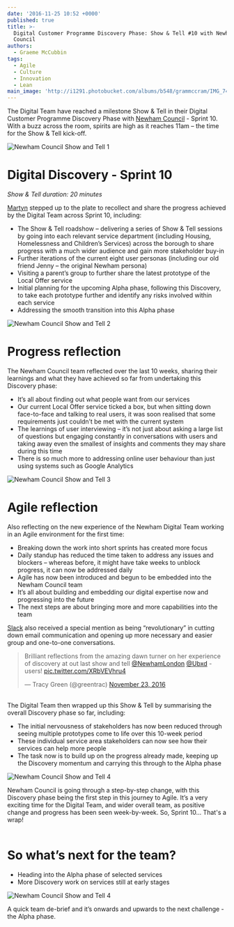 ```yaml
---
date: '2016-11-25 10:52 +0000'
published: true
title: >-
  Digital Customer Programme Discovery Phase: Show & Tell #10 with Newham
  Council
authors:
  - Graeme McCubbin
tags:
  - Agile
  - Culture
  - Innovation
  - Lean
main_image: 'http://i1291.photobucket.com/albums/b548/grammccram/IMG_7454_zps4k4gb7ql.jpg'
---
```

The Digital Team have reached a milestone Show & Tell in their Digital Customer Programme Discovery Phase with [Newham Council](https://www.newham.gov.uk/Pages/index.aspx) - Sprint 10. With a buzz across the room, spirits are high as it reaches 11am – the time for the Show & Tell kick-off.<br/>

![Newham Council Show and Tell 1](http://i1291.photobucket.com/albums/b548/grammccram/IMG_7469_zpsiuoqkgix.jpg)
<br/>

# Digital Discovery - Sprint 10
<i>Show & Tell duration: 20 minutes</i>
 
[Martyn](https://unboxed.co/people/#martyn-evans) stepped up to the plate to recollect and share the progress achieved by the Digital Team across Sprint 10, including:<br/>
 
- The Show & Tell roadshow – delivering a series of Show & Tell sessions by going into each relevant service department (including Housing, Homelessness and Children’s Services) across the borough to share progress with a much wider audience and gain more stakeholder buy-in
- Further iterations of the current eight user personas (including our old friend Jenny – the original Newham persona)
- Visiting a parent’s group to further share the latest prototype of the Local Offer service
- Initial planning for the upcoming Alpha phase, following this Discovery, to take each prototype further and identify any risks involved within each service
- Addressing the smooth transition into this Alpha phase

![Newham Council Show and Tell 2](http://i1291.photobucket.com/albums/b548/grammccram/IMG_7461_zpsbfvrfrnh.jpg)
<br/>

# Progress reflection
The Newham Council team reflected over the last 10 weeks, sharing their learnings and what they have achieved so far from undertaking this Discovery phase:<br/>
 
- It’s all about finding out what people want from our services
- Our current Local Offer service ticked a box, but when sitting down face-to-face and talking to real users, it was soon realised that some requirements just couldn’t be met with the current system
- The learnings of user interviewing – it’s not just about asking a large list of questions but engaging constantly in conversations with users and taking away even the smallest of insights and comments they may share during this time
- There is so much more to addressing online user behaviour than just using systems such as Google Analytics

![Newham Council Show and Tell 3](http://i1291.photobucket.com/albums/b548/grammccram/IMG_7454_zps4k4gb7ql.jpg)
<br/>

# Agile reflection
Also reflecting on the new experience of the Newham Digital Team working in an Agile environment for the first time:<br/>
 
- Breaking down the work into short sprints has created more focus
- Daily standup has reduced the time taken to address any issues and blockers – whereas before, it might have take weeks to unblock progress, it can now be addressed daily
- Agile has now been introduced and begun to be embedded into the Newham Council team
- It’s all about building and embedding our digital expertise now and progressing into the future
- The next steps are about bringing more and more capabilities into the team

[Slack](https://slack.com/) also received a special mention as being “revolutionary” in cutting down email communication and opening up more necessary and easier group and one-to-one conversations.<br/>

<blockquote class="twitter-tweet tw-align-center"><p lang="en" dir="ltr">Brilliant reflections from the amazing dawn turner on her experience of discovery at out last show and tell <a href="https://twitter.com/NewhamLondon">@NewhamLondon</a> <a href="https://twitter.com/Ubxd">@Ubxd</a> - users! <a href="https://t.co/XRbVEVhru4">pic.twitter.com/XRbVEVhru4</a></p>&mdash; Tracy Green (@greentrac) <a href="https://twitter.com/greentrac/status/801381875973521408">November 23, 2016</a></blockquote>
<script async src="//platform.twitter.com/widgets.js" charset="utf-8"></script>

<br/>
The Digital Team then wrapped up this Show & Tell by summarising the overall Discovery phase so far, including:<br/>
 
- The initial nervousness of stakeholders has now been reduced through seeing multiple prototypes come to life over this 10-week period
- These individual service area stakeholders can now see how their services can help more people
- The task now is to build up on the progress already made, keeping up the Discovery momentum and carrying this through to the Alpha phase

![Newham Council Show and Tell 4](http://i1291.photobucket.com/albums/b548/grammccram/IMG_7452_zpspmweuqa9.jpg)

Newham Council is going through a step-by-step change, with this Discovery phase being the first step in this journey to Agile. It’s a very exciting time for the Digital Team, and wider overall team, as positive change and progress has been seen week-by-week. So, Sprint 10... That's a wrap!<br/>
<br/>

# So what’s next for the team?
 
- Heading into the Alpha phase of selected services
- More Discovery work on services still at early stages

![Newham Council Show and Tell 4](http://i1291.photobucket.com/albums/b548/grammccram/IMG_7475_zpssuv7omfz.jpg)

A quick team de-brief and it’s onwards and upwards to the next challenge - the Alpha phase.
